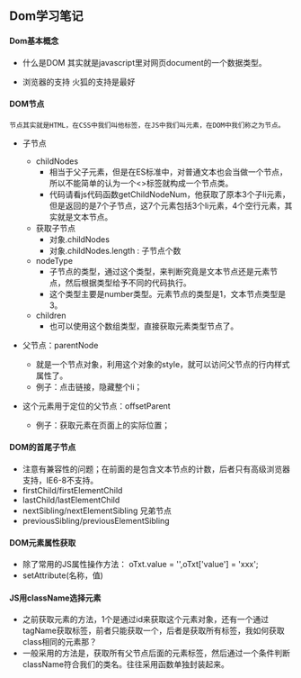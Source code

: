 ## Dom学习笔记

#### Dom基本概念

* 什么是DOM
    其实就是javascript里对网页document的一个数据类型。

* 浏览器的支持
    火狐的支持是最好

#### DOM节点
    节点其实就是HTML，在CSS中我们叫他标签，在JS中我们叫元素，在DOM中我们称之为节点。

* 子节点
    * childNodes
        * 相当于父子元素，但是在ES标准中，对普通文本也会当做一个节点，所以不能简单的认为一个<>标签就构成一个节点类。
        * 代码请看js代码函数getChildNodeNum，他获取了原本3个子li元素，但是返回的是7个子节点，这7个元素包括3个li元素，4个空行元素，其实就是文本节点。
    * 获取子节点
        * 对象.childNodes
        * 对象.childNodes.length : 子节点个数
    * nodeType
        * 子节点的类型，通过这个类型，来判断究竟是文本节点还是元素节点，然后根据类型给予不同的代码执行。
        * 这个类型主要是number类型。元素节点的类型是1，文本节点类型是3。

    - children
        * 也可以使用这个数组类型，直接获取元素类型节点了。

* 父节点：parentNode
    * 就是一个节点对象，利用这个对象的style，就可以访问父节点的行内样式属性了。
    - 例子：点击链接，隐藏整个li；


* 这个元素用于定位的父节点：offsetParent
    - 例子：获取元素在页面上的实际位置；

#### DOM的首尾子节点
* 注意有兼容性的问题；在前面的是包含文本节点的计数，后者只有高级浏览器支持，IE6-8不支持。
* firstChild/firstElementChild
* lastChild/lastElementChild
* nextSibling/nextElementSibling 兄弟节点
* previousSibling/previousElementSibling

#### DOM元素属性获取
* 除了常用的JS属性操作方法： oTxt.value = '',oTxt['value'] = 'xxx';
* setAttribute(名称，值)

#### JS用className选择元素
* 之前获取元素的方法，1个是通过id来获取这个元素对象，还有一个通过tagName获取标签，前者只能获取一个，后者是获取所有标签，我如何获取class相同的元素那？
* 一般采用的方法是，获取所有父节点后面的元素标签，然后通过一个条件判断className符合我们的类名。往往采用函数单独封装起来。


